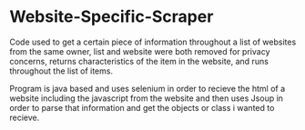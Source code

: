 # Website-Specific-Scraper
Code used to get a certain piece of information throughout a list of websites from the same owner, list and website were both removed for privacy concerns, returns characteristics of the item in the website, and runs throughout the list of items.

Program is java based and uses selenium in order to recieve the html of a website including the javascript from the website and then uses Jsoup in order to parse that information and get the objects or class i wanted to recieve.
